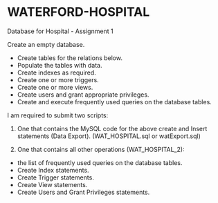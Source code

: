 # WATERFORD-HOSPITAL
Database for Hospital - Assignment 1

Create an empty database.
* Create tables for the relations below.
* Populate the tables with data.
* Create indexes as required.
* Create one or more triggers.
* Create one or more views.
* Create users and grant appropriate privileges.
* Create and execute frequently used queries on the database tables.

I am required to submit two scripts:
1. One that contains the MySQL code for the above create and Insert
statements (Data Export). (WAT_HOSPITAL.sql or watExport.sql)

2. One that contains all other operations (WAT_HOSPITAL_2):
* the list of frequently used queries on the database tables.
* Create Index statements.
* Create Trigger statements.
* Create View statements.
* Create Users and Grant Privileges statements.
